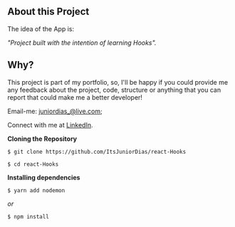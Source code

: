  ## About this Project

The idea of the App is:

_"Project built with the intention of learning Hooks"._
 
## Why?
This project is part of my portfolio, so, I'll be happy if you could provide me any feedback about the project, code, structure or anything that you can report that could make me a better developer!

Email-me: juniordias_@live.com;

Connect with me at [LinkedIn](https://www.linkedin.com/in/alexandre-junior-236894190/).


**Cloning the Repository**

```
$ git clone https://github.com/ItsJuniorDias/react-Hooks

$ cd react-Hooks
```

**Installing dependencies**

```
$ yarn add nodemon
```

_or_

```
$ npm install
```
